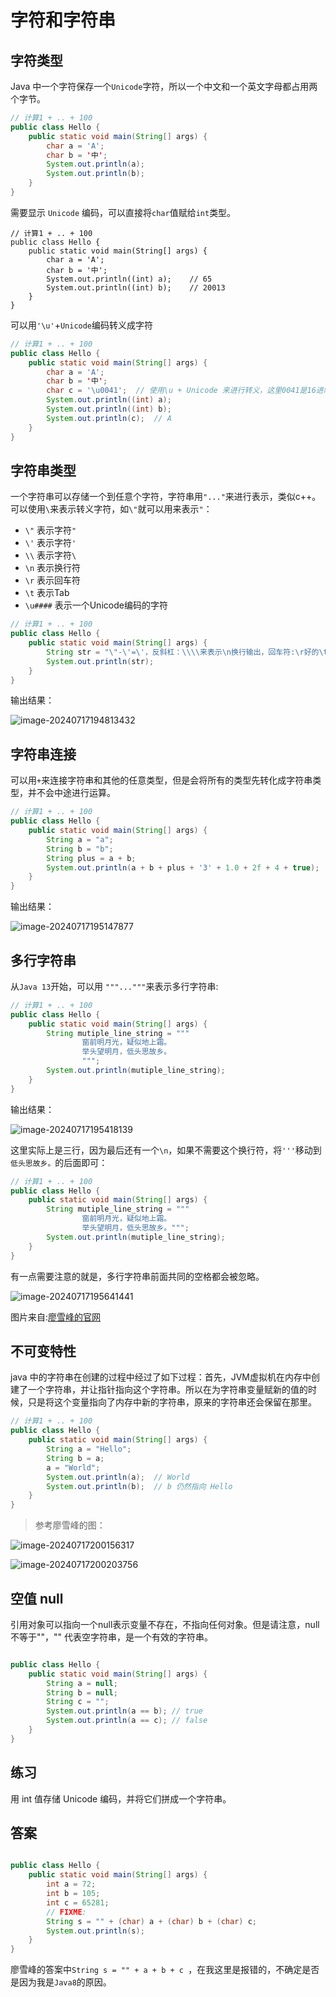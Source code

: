 # 字符和字符串

## 字符类型

Java 中一个字符保存一个`Unicode`字符，所以一个中文和一个英文字母都占用两个字节。

```java
// 计算1 + .. + 100
public class Hello {
	public static void main(String[] args) {
		char a = 'A';
		char b = '中';
		System.out.println(a);
		System.out.println(b);		
	}
}
```

需要显示 `Unicode` 编码，可以直接将`char`值赋给`int`类型。

```jva
// 计算1 + .. + 100
public class Hello {
	public static void main(String[] args) {
		char a = 'A';
		char b = '中';
		System.out.println((int) a);	// 65
		System.out.println((int) b);	// 20013
	}
}
```

可以用`'\u'`+`Unicode`编码转义成字符

```java
// 计算1 + .. + 100
public class Hello {
	public static void main(String[] args) {
		char a = 'A';
		char b = '中';
		char c = '\u0041';	// 使用\u + Unicode 来进行转义，这里0041是16进制 = 十进制65
		System.out.println((int) a);
		System.out.println((int) b);	
		System.out.println(c);	// A
	}
}
```

## 字符串类型

一个字符串可以存储一个到任意个字符，字符串用`"..."`来进行表示，类似c++。可以使用`\`来表示转义字符，如`\"`就可以用来表示`"`：

- `\"` 表示字符`"`
- `\'` 表示字符`'`
- `\\` 表示字符`\`
- `\n` 表示换行符
- `\r` 表示回车符
- `\t` 表示Tab
- `\u####` 表示一个Unicode编码的字符

```java
// 计算1 + .. + 100
public class Hello {
	public static void main(String[] args) {
		String str = "\"-\'=\'，反斜杠：\\\\来表示\n换行输出，回车符:\r好的\t经过了一个Tab\u0024";
		System.out.println(str);
	}
}
```

输出结果：

![image-20240717194813432](https://raw.githubusercontent.com/CCCCOOH/PicturesBed/master/202407171948775.png)

## 字符串连接

可以用`+`来连接字符串和其他的任意类型，但是会将所有的类型先转化成字符串类型，并不会中途进行运算。

```java
// 计算1 + .. + 100
public class Hello {
	public static void main(String[] args) {
		String a = "a";
		String b = "b";
		String plus = a + b;
		System.out.println(a + b + plus + '3' + 1.0 + 2f + 4 + true);
	}
}
```



输出结果：

![image-20240717195147877](https://raw.githubusercontent.com/CCCCOOH/PicturesBed/master/202407171951396.png)

## 多行字符串

从`Java 13`开始，可以用 `"""..."""`来表示多行字符串:

```java
// 计算1 + .. + 100
public class Hello {
	public static void main(String[] args) {
		String mutiple_line_string = """
				窗前明月光，疑似地上霜。
				举头望明月，低头思故乡。
				""";
		System.out.println(mutiple_line_string);
	}
}
```

输出结果：

![image-20240717195418139](https://raw.githubusercontent.com/CCCCOOH/PicturesBed/master/202407171954021.png)

这里实际上是三行，因为最后还有一个`\n`，如果不需要这个换行符，将`'''`移动到`低头思故乡。`的后面即可：

```java
// 计算1 + .. + 100
public class Hello {
	public static void main(String[] args) {
		String mutiple_line_string = """
				窗前明月光，疑似地上霜。
				举头望明月，低头思故乡。""";
		System.out.println(mutiple_line_string);
	}
}
```

有一点需要注意的就是，多行字符串前面共同的空格都会被忽略。

![image-20240717195641441](https://raw.githubusercontent.com/CCCCOOH/PicturesBed/master/202407171956898.png)

图片来自:[廖雪峰的官网](https://www.liaoxuefeng.com/wiki/1252599548343744/1255938912141568)

## 不可变特性

java 中的字符串在创建的过程中经过了如下过程：首先，JVM虚拟机在内存中创建了一个字符串，并让指针指向这个字符串。所以在为字符串变量赋新的值的时候，只是将这个变量指向了内存中新的字符串，原来的字符串还会保留在那里。

```java
// 计算1 + .. + 100
public class Hello {
	public static void main(String[] args) {
		String a = "Hello";
		String b = a;
		a = "World";
		System.out.println(a);	// World
		System.out.println(b);	// b 仍然指向 Hello
	}
}
```

> 参考廖雪峰的图：

![image-20240717200156317](https://raw.githubusercontent.com/CCCCOOH/PicturesBed/master/202407172002221.png)

![image-20240717200203756](https://raw.githubusercontent.com/CCCCOOH/PicturesBed/master/202407172002713.png)

## 空值 null

引用对象可以指向一个null表示变量不存在，不指向任何对象。但是请注意，null不等于""，"" 代表空字符串，是一个有效的字符串。

```java

public class Hello {
	public static void main(String[] args) {
		String a = null;
		String b = null;
		String c = "";
		System.out.println(a == b);	// true
		System.out.println(a == c);	// false
	}
}
```

## 练习

用 int 值存储 Unicode 编码，并将它们拼成一个字符串。

## 答案

```java

public class Hello {
	public static void main(String[] args) {
        int a = 72;
        int b = 105;
        int c = 65281;
        // FIXME:
        String s = "" + (char) a + (char) b + (char) c;
        System.out.println(s);
	}
}
```

廖雪峰的答案中`String s = "" + a + b + c `，在我这里是报错的，不确定是否是因为我是`Java8`的原因。
